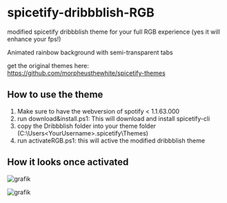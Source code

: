 # spicetify-dribbblish-RGB
modified spicetify dribbblish theme for your full RGB experience (yes it will enhance your fps!)

Animated rainbow background with semi-transparent tabs

get the original themes here: https://github.com/morpheusthewhite/spicetify-themes

## How to use the theme
1. Make sure to have the webversion of spotify < 1.1.63.000
2. run download&install.ps1: This will download and install spicetify-cli
3. copy the Dribbblish folder into your theme folder (C:\Users\<YourUsername>\.spicetify\Themes)
4. run activateRGB.ps1: this will active the modified dribbblish theme

## How it looks once activated

![grafik](https://user-images.githubusercontent.com/39482662/125764751-e5a70799-6025-4628-b7eb-4cf112282df8.png)

![grafik](https://user-images.githubusercontent.com/39482662/125765108-39c67ccd-45d6-447b-ae54-e6449fd12863.png)


